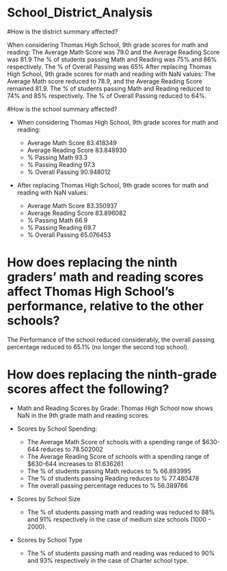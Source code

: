 # School_District_Analysis


#How is the district summary affected?

When considering Thomas High School, 9th grade scores for math and reading:
The Average Math Score was 79.0 and the Average Reading Score was 81.9
The % of students passing Math and Reading was 75% and 86% respectively. The % of Overall Passing was 65%
After replacing Thomas High School, 9th grade scores for math and reading with NaN values:
The Average Math score reduced to 78.9, and the Average Reading Score 
remained 81.9. The % of students passing Math and Reading reduced to 74% and 85% respectively. The % of Overall Passing reduced to 64%.

#How is the school summary affected?

- When considering Thomas High School, 9th grade scores for math and reading:
  - Average Math Score    83.418349
  - Average Reading Score	83.848930
  - % Passing Math		      93.3
  - % Passing Reading 	   97.3
  - % Overall Passing	    90.948012
  
- After replacing Thomas High School, 9th grade scores for math and reading with NaN values:
  - Average Math Score  	83.350937
  - Average Reading Score	83.896082
  - % Passing Math		66.9
  - % Passing Reading 	69.7
  - % Overall Passing	65.076453 

# How does replacing the ninth graders’ math and reading scores affect Thomas High School’s performance, relative to the other schools?

  The Performance of the school reduced considerably, the overall passing percentage reduced to 65.1% (no longer the second top school).

# How does replacing the ninth-grade scores affect the following?

- Math and Reading Scores by Grade: 
  Thomas High School now shows NaN in the 9th grade math and reading scores.

- Scores by School Spending:

  - The Average Math Score of schools with a spending range of $630-644 reduces to 78.502002
  - The Average Reading Score of schools with a spending range of $630-644 increases to 81.636261
  - The % of students passing Math reduces to % 66.893995
  - The % of students passing Reading reduces to % 77.480478
  - The overall passing percentage reduces to % 56.389766

- Scores by School Size
  - The % of students passing math and reading was reduced to 88% and 91% respectively in the case of medium size schools (1000 - 2000).

- Scores by School Type	
  - The % of students passing math and reading was reduced to 90% and 93% respectively in the case of Charter school type.




